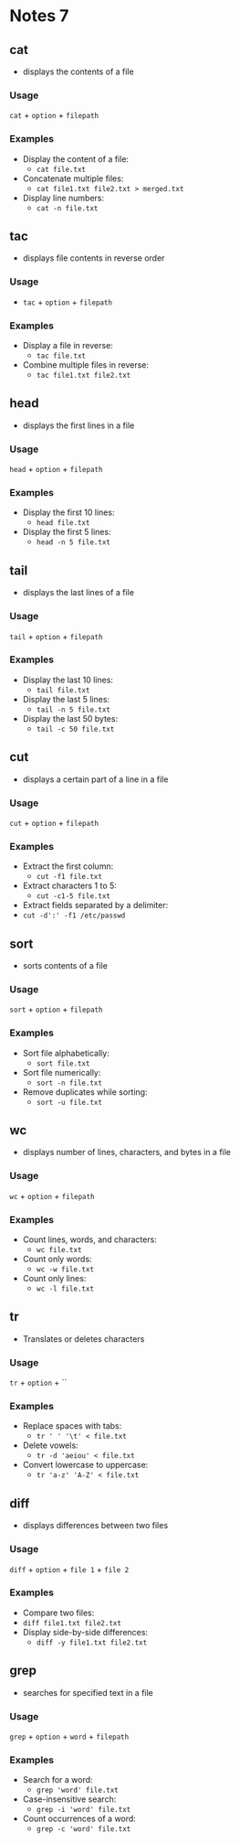 # Notes 7

## cat
*   displays the contents of a file

### Usage
`cat` + `option` + `filepath`

### Examples
* Display the content of a file:  
  * `cat file.txt`  
* Concatenate multiple files:  
  * `cat file1.txt file2.txt > merged.txt`  
* Display line numbers:  
  * `cat -n file.txt`

## tac
*   displays file contents in reverse order

### Usage
* `tac` + `option` + `filepath`

### Examples
* Display a file in reverse:  
  * `tac file.txt`  
* Combine multiple files in reverse:  
  * `tac file1.txt file2.txt` 

## head
* displays the first lines in a file

### Usage
`head` + `option` + `filepath`

### Examples
* Display the first 10 lines:  
  * `head file.txt`  
* Display the first 5 lines:  
  * `head -n 5 file.txt` 

## tail
*   displays the last lines of a file

### Usage
`tail` + `option` + `filepath`

### Examples
* Display the last 10 lines:  
  * `tail file.txt`  
* Display the last 5 lines:  
  * `tail -n 5 file.txt`  
* Display the last 50 bytes:  
  * `tail -c 50 file.txt` 

## cut
* displays a certain part of a line in a file

### Usage
`cut` + `option` + `filepath`

### Examples
* Extract the first column:  
  * `cut -f1 file.txt`  
* Extract characters 1 to 5:  
  * `cut -c1-5 file.txt`  
* Extract fields separated by a delimiter:  
 * `cut -d':' -f1 /etc/passwd`  

## sort
* sorts contents of a file

### Usage
`sort` + `option` + `filepath`

### Examples
* Sort file alphabetically:  
  * `sort file.txt`  
* Sort file numerically:  
  * `sort -n file.txt`  
* Remove duplicates while sorting:  
  * `sort -u file.txt`

## wc
* displays number of lines, characters, and bytes in a file

### Usage
`wc` + `option` + `filepath`

### Examples
* Count lines, words, and characters:  
  * `wc file.txt`  
* Count only words:  
  * `wc -w file.txt`  
* Count only lines:  
  * `wc -l file.txt`

## tr
*   Translates or deletes characters

### Usage

`tr` + `option` + ``
### Examples
* Replace spaces with tabs:  
  * `tr ' ' '\t' < file.txt`  
* Delete vowels:  
  * `tr -d 'aeiou' < file.txt`  
* Convert lowercase to uppercase:  
  * `tr 'a-z' 'A-Z' < file.txt` 

## diff
* displays differences between two files

### Usage
`diff` + `option` + `file 1` + `file 2`

### Examples
* Compare two files:  
 * `diff file1.txt file2.txt`  
* Display side-by-side differences:  
  * `diff -y file1.txt file2.txt` 

## grep
*   searches for specified text in a file

### Usage
`grep` + `option` + `word` + `filepath`

### Examples
* Search for a word:  
  * `grep 'word' file.txt`  
* Case-insensitive search:  
  * `grep -i 'word' file.txt`  
* Count occurrences of a word:  
  * `grep -c 'word' file.txt`  